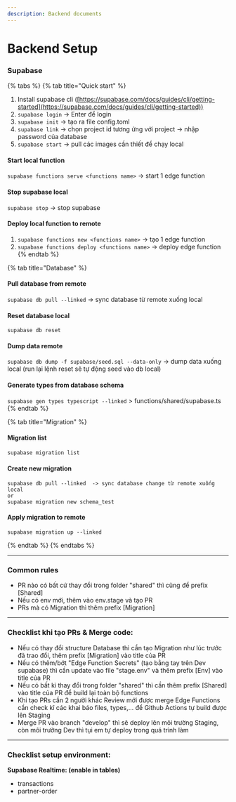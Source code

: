 ```yaml
---
description: Backend documents
---
```


# Backend Setup

### Supabase

{% tabs %}
{% tab title="Quick start" %}
1. Install supabase cli ([https://supabase.com/docs/guides/cli/getting-started](https://supabase.com/docs/guides/cli/getting-started))
2. `supabase login` -> Enter để login
3. `supabase init` -> tạo ra file config.toml
4. `supabase link` -> chọn project id tương ứng với project -> nhập password của database
5. `supabase start` -> pull các images cần thiết để chạy local

#### Start local function

`supabase functions serve <functions name>` -> start 1 edge function

#### Stop supabase local

`supabase stop` -> stop supabase

#### Deploy local function to remote

1. `supabase functions new <functions name>` -> tạo 1 edge function
2. `supabase functions deploy <functions name>` -> deploy edge function
{% endtab %}

{% tab title="Database" %}
#### Pull database from remote

`supabase db pull --linked`  -> sync database từ remote xuống local

#### Reset database local

`supabase db reset`

#### Dump data remote

`supabase db dump -f supabase/seed.sql --data-only` -> dump data xuống local (run lại lệnh reset sẽ tự động seed vào db local)

#### Generate types from database schema

`supabase gen types typescript --linked`  > functions/shared/supabase.ts
{% endtab %}

{% tab title="Migration" %}
#### Migration list

```bash
supabase migration list        
```

#### Create new migration

```
supabase db pull --linked  -> sync database change từ remote xuống local
or
supabase migration new schema_test
```

#### Apply migration to remote

```
supabase migration up --linked
```
{% endtab %}
{% endtabs %}

***

### Common rules

* PR nào có bất cứ thay đổi trong folder "shared" thì cũng để prefix \[Shared]
* Nếu có env mới, thêm vào env.stage và tạo PR
* PRs mà có Migration thì thêm prefix \[Migration]

***

### **Checklist khi tạo PRs & Merge code:**

* Nếu có thay đổi structure Database thì cần tạo Migration như lúc trước đã trao đổi, thêm prefix \[Migration] vào title của PR
* Nếu có thêm/bớt "Edge Function Secrets" (tạo bằng tay trên Dev supabase) thì cần update vào file "stage.env" và thêm prefix \[Env] vào title của PR
* Nếu có bất kì thay đổi trong folder "shared" thì cần thêm prefix \[Shared] vào title của PR để build lại toàn bộ functions
* Khi tạo PRs cần 2 người khác Review mới được merge Edge Functions cần check kĩ các khai báo files, types,... để Github Actions tự build được lên Staging
* Merge PR vào branch "develop" thì sẽ deploy lên môi trường Staging, còn môi trường Dev thì tụi em tự deploy trong quá trình làm

***

### Checklist setup environment:

**Supabase Realtime: (enable in tables)**

* transactions
* partner-order
